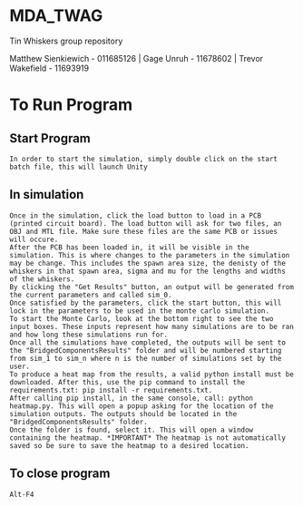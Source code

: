 # MDA_TWAG
Tin Whiskers group repository

Matthew Sienkiewich - 011685126 | Gage Unruh - 11678602 | Trevor Wakefield - 11693919

# To Run Program
  ## Start Program
    In order to start the simulation, simply double click on the start batch file, this will launch Unity
  ## In simulation
    Once in the simulation, click the load button to load in a PCB (printed circuit board). The load button will ask for two files, an OBJ and MTL file. Make sure these files are the same PCB or issues will occure.
    After the PCB has been loaded in, it will be visible in the simulation. This is where changes to the parameters in the simulation may be change. This includes the spawn area size, the denisty of the whiskers in that spawn area, sigma and mu for the lengths and widths of the whiskers.
    By clicking the "Get Results" button, an output will be generated from the current parameters and called sim_0.
    Once satisfied by the parameters, click the start button, this will lock in the parameters to be used in the monte carlo simulation. 
    To start the Monte Carlo, look at the bottom right to see the two input boxes. These inputs represent how many simulations are to be ran and how long these simulations run for.
    Once all the simulations have completed, the outputs will be sent to the "BridgedComponentsResults" folder and will be numbered starting from sim_1 to sim_n where n is the number of simulations set by the user.
    To produce a heat map from the results, a valid python install must be downloaded. After this, use the pip command to install the requirements.txt: pip install -r requirements.txt.
    After calling pip install, in the same console, call: python heatmap.py. This will open a popup asking for the location of the simulation outputs. The outputs should be located in the "BridgedComponentsResults" folder.
    Once the folder is found, select it. This will open a window containing the heatmap. *IMPORTANT* The heatmap is not automatically saved so be sure to save the heatmap to a desired location.
  ## To close program
    Alt-F4
